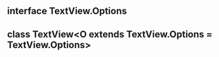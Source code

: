 ## interface **TextView.Options**

## class **TextView**\<O extends TextView.Options = TextView.Options>


